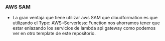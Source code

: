 ### AWS SAM

- La gran ventaja que tiene utilizar aws SAM que cloudformation es que utilizando el Type: AWS::Serverless::Function nos ahorramos tener que estar enlazando los servicios de lambda api gateway como podemos ver en otro template de este repositorio.